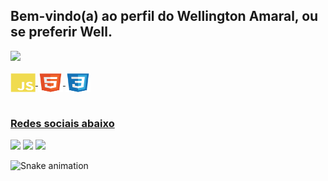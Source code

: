 ## Bem-vindo(a) ao perfil do Wellington Amaral, ou se preferir Well.
<div>

<a href="https://github.com/wellington-amaral">
<img height="180em" src="https://github-readme-stats.vercel.app/api?username=wellington-amaral&show_icons=true&theme=onedark&include_all_commits=true&count_private=true"/>
</div>

<div style="display: inline_block"><br>
<img align="center" alt="Js" height="30" width="40" src="https://raw.githubusercontent.com/devicons/devicon/master/icons/javascript/javascript-plain.svg">
<img align="center" alt="HTML" height="30" width="40" src="https://raw.githubusercontent.com/devicons/devicon/master/icons/html5/html5-original.svg">
<img align="center" alt="CSS" height="30" width="40" src="https://raw.githubusercontent.com/devicons/devicon/master/icons/css3/css3-original.svg">
</div>

<br>

### Redes sociais abaixo

<div>

<a href="https://www.instagram.com/well_amaral_" target="_blank"><img src="https://img.shields.io/badge/-Instagram-%23E4405F?style=for-the-badge&logo=instagram&logoColor=white"
target="_blank"></a>
<a href="wpa.amaral7@gmail.com"><img src="https://img.shields.io/badge/-Gmail-%23333?style=for-the-badge&logo=gmail&logoColor=white" target="_blank"></a>
<a href="https://www.linkedin.com/in/wellington-amaral-2510a3178/" target="_blank"><img src="https://img.shields.io/badge/-Linkedin-%230077B5?style=for-the-badge&logo=Linkedin&logoColor=white"
target="_blank"></a>


  ![Snake animation](https://github.com/wellington-amaral/wellington-amaral/blob/output/github-contribution-grid-snake.svg)
</div>

